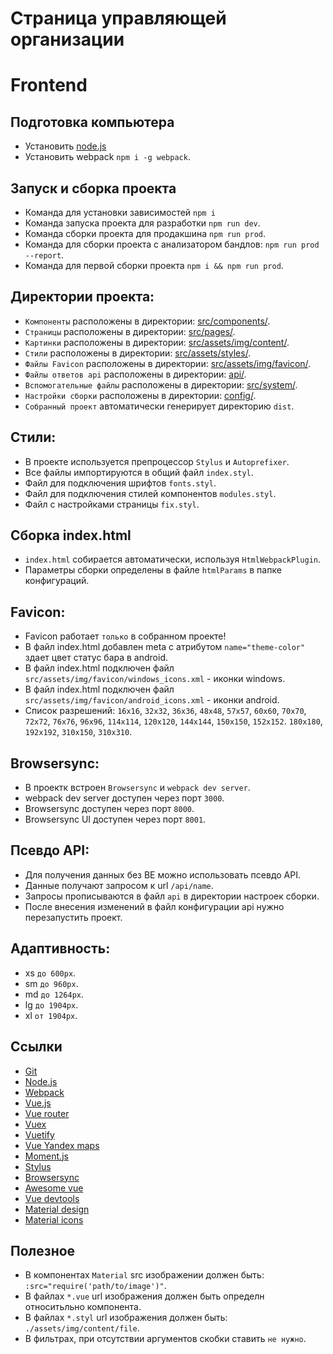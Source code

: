 # Страница управляющей организации 
# Frontend

## Подготовка компьютера
 - Установить [node.js](https://nodejs.org)
 - Установить webpack `npm i -g webpack`.


## Запуск и сборка проекта
 - Команда для установки зависимостей `npm i`
 - Команда запуска проекта для разработки `npm run dev`.
 - Команда сборки проекта для продакшина `npm run prod`.
 - Команда для сборки проекта с анализатором бандлов: `npm run prod --report`.
 - Команда для первой сборки проекта `npm i && npm run prod`.


## Директории проекта:
 - `Компоненты` расположены в директории: [src/components/](src/components/).
 - `Страницы` расположены в директории: [src/pages/](src/pages/).
 - `Картинки` расположены в директории: [src/assets/img/content/](src/assets/img/content/).
 - `Стили` расположены в директории: [src/assets/styles/](src/assets/styles/).
 - `Файлы Favicon` расположены в директории: [src/assets/img/favicon/](src/assets/img/favicon/).
 - `Файлы ответов api` расположены в директории: [api/](api/).
 - `Вспомогательные файлы` расположены в директории: [src/system/](src/system/).
 - `Настройки сборки` расположены в директории: [config/](config).
 - `Собранный проект` автоматически генерирует директорию `dist`.


## Стили:
 - В проекте используется препроцессор `Stylus` и `Autoprefixer`.
 - Все файлы импортируются в общий файл `index.styl`.
 - Файл для подключения шрифтов `fonts.styl`.
 - Файл для подключения стилей компонентов `modules.styl`.
 - Файл с настройками страницы `fix.styl`.


## Сборка index.html
 - `index.html` собирается автоматически, используя `HtmlWebpackPlugin`.
 - Параметры сборки определены в файле `htmlParams` в папке конфигураций.


## Favicon:
 - Favicon работает `только` в собранном проекте!
 - В файл index.html добавлен meta с атрибутом `name="theme-color"` здает цвет статус бара в android. 
 - В файл index.html подключен файл `src/assets/img/favicon/windows_icons.xml` - иконки windows.
 - В файл index.html подключен файл `src/assets/img/favicon/android_icons.xml` - иконки android.
 - Список разрешений: `16х16`, `32х32`, `36х36`, `48х48`, `57х57`, `60х60`, `70х70`, `72х72`, `76х76`, `96х96`, `114х114`, `120х120`, `144х144`, `150х150`, `152х152`. `180х180`, `192х192`, `310х150`, `310х310`.


## Browsersync:
 - В проектк встроен `Browsersync` и `webpack dev server`.
 - webpack dev server доступен через порт `3000`.
 - Browsersync доступен через порт `8000`.
 - Browsersync UI доступен через порт `8001`.


## Псевдо API:
 - Для получения данных без BE можно использовать псевдо API.
 - Данные получают запросом к url `/api/name`.
 - Запросы прописываются в файл `api` в директории настроек сборки.
 - После внесения изменений в файл конфигурации api нужно перезапустить проект.


## Адаптивность:
 - xs `до 600px`.
 - sm `до 960px`.
 - md `до 1264px`.
 - lg `до 1904px`.
 - xl `от 1904px`.


## Ссылки
 - [Git](https://git-scm.com/downloads)
 - [Node.js](https://nodejs.org)
 - [Webpack](https://webpack.js.org)
 - [Vue.js](https://ru.vuejs.org)
 - [Vue router](https://router.vuejs.org/ru/)
 - [Vuex](https://vuex.vuejs.org/ru/)
 - [Vuetify](https://vuetifyjs.com)
 - [Vue Yandex maps](https://github.com/PNKBizz/vue-yandex-map)
 - [Moment.js](https://momentjs.com/)
 - [Stylus](http://stylus-lang.com)
 - [Browsersync](https://www.browsersync.io/)
 - [Awesome vue](https://github.com/vuejs/awesome-vue)
 - [Vue devtools](https://github.com/vuejs/vue-devtools)
 - [Material design](https://material.io)
 - [Material icons](https://material.io/icons/)


## Полезное
 - В компонентах `Material` src изображении должен быть: `:src="require('path/to/image')"`.
 - В файлах `*.vue` url изображения должен быть определн относитьльно компонента.
 - В файлах `*.styl` url изображения должен быть: `./assets/img/content/file`.
 - В фильтрах, при отсутствии аргументов скобки ставить `не нужно`.